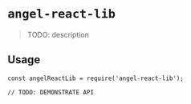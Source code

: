 # `angel-react-lib`

> TODO: description

## Usage

```
const angelReactLib = require('angel-react-lib');

// TODO: DEMONSTRATE API
```
